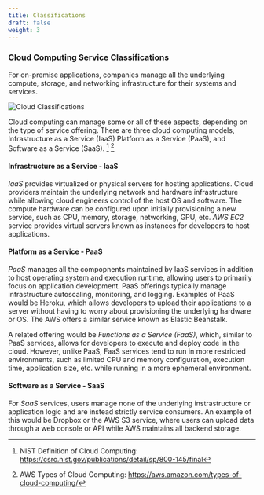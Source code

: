 ```yaml
---
title: Classifications
draft: false
weight: 3
---
```


### Cloud Computing Service Classifications

For on-premise applications, companies manage all the underlying compute, storage, and networking infrastructure for their systems and services.

![Cloud Classifications](/images/cc/cloud_classifications.png)

Cloud computing can manage some or all of these aspects, depending on the type of service offering. There are three cloud computing models, Infrastructure as a Service (IaaS) Platform as a Service (PaaS), and Software as a Service (SaaS). [^1] [^2]

#### Infrastructure as a Service - IaaS

_IaaS_ provides virtualized or physical servers for hosting applications. Cloud providers maintain the underlying network and hardware infrastructure while allowing cloud engineers control of the host OS and software. The compute hardware can be configured upon initially provisioning a new service, such as CPU, memory, storage, networking, GPU, etc. _AWS EC2_ service provides virtual servers known as instances for developers to host applications.

#### Platform as a Service - PaaS

_PaaS_ manages all the compopnents maintained by IaaS services in addition to host operating system and execution runtime, allowing users to primarily focus on application development. PaaS offerings typically manage infrastructure autoscaling, monitoring, and logging. Examples of PaaS would be Heroku, which allows developers to upload their applications to a server without having to worry about provisioning the underlying hardware or OS. The AWS offers a similar service known as Elastic Beanstalk.

A related offering would be _Functions as a Service (FaaS)_, which, similar to PaaS services, allows for developers to execute and deploy code in the cloud. However, unlike PaaS, FaaS services tend to run in more restricted environments, such as limited CPU and memory configuration, execution time, application size, etc. while running in a more ephemeral environment. 

#### Software as a Service - SaaS

For _SaaS_ services, users manage none of the underlying instrastructure or application logic and are instead strictly service consumers. An example of this would be Dropbox or the AWS S3 service, where users can upload data through a web console or API while AWS maintains all backend storage.

[^1]: NIST Definition of Cloud Computing: https://csrc.nist.gov/publications/detail/sp/800-145/final
[^2]: AWS Types of Cloud Computing:  https://aws.amazon.com/types-of-cloud-computing/
